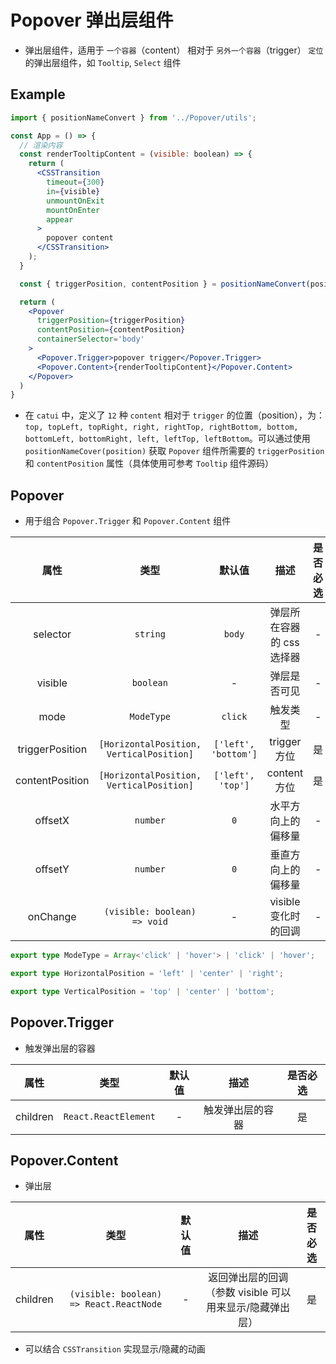 # Popover 弹出层组件

- 弹出层组件，适用于 `一个容器`（content） 相对于 `另外一个容器`（trigger） `定位` 的弹出层组件，如 `Tooltip`, `Select` 组件

## Example

```jsx
import { positionNameConvert } from '../Popover/utils';

const App = () => {
  // 渲染内容
  const renderTooltipContent = (visible: boolean) => {
    return (
      <CSSTransition
        timeout={300}
        in={visible}
        unmountOnExit
        mountOnEnter
        appear
      >
        popover content
      </CSSTransition>
    );
  }

  const { triggerPosition, contentPosition } = positionNameConvert(position);

  return (
    <Popover
      triggerPosition={triggerPosition}
      contentPosition={contentPosition}
      containerSelector='body'
    >
      <Popover.Trigger>popover trigger</Popover.Trigger>
      <Popover.Content>{renderTooltipContent}</Popover.Content>
    </Popover>
  )
}

```

- 在 `catui` 中，定义了 `12` 种 `content` 相对于 `trigger` 的位置（position），为：`top, topLeft, topRight, right, rightTop, rightBottom, bottom, bottomLeft, bottomRight, left, leftTop, leftBottom`。可以通过使用 `positionNameCover(position)` 获取 `Popover` 组件所需要的 `triggerPosition` 和 `contentPosition` 属性（具体使用可参考 `Tooltip` 组件源码）



## Popover

- 用于组合 `Popover.Trigger` 和 `Popover.Content` 组件

|      属性       |                   类型                   |        默认值        |           描述            | 是否必选 |
| :-------------: | :--------------------------------------: | :------------------: | :-----------------------: | :------: |
|    selector     |                 `string`                 |        `body`        | 弹层所在容器的 css 选择器 |    -     |
|     visible     |                `boolean`                 |          -           |       弹层是否可见        |    -     |
|      mode       |                `ModeType`                |       `click`        |         触发类型          |    -     |
| triggerPosition | `[HorizontalPosition, VerticalPosition]` | `['left', 'bottom']` |       trigger 方位        |    是    |
| contentPosition | `[HorizontalPosition, VerticalPosition]` |  `['left', 'top']`   |       content 方位        |    是    |
|     offsetX     |                 `number`                 |         `0`          |    水平方向上的偏移量     |    -     |
|     offsetY     |                 `number`                 |         `0`          |    垂直方向上的偏移量     |    -     |
|    onChange     |       `(visible: boolean) => void`       |          -           |   visible 变化时的回调    |    -     |

```typescript
export type ModeType = Array<'click' | 'hover'> | 'click' | 'hover';

export type HorizontalPosition = 'left' | 'center' | 'right';

export type VerticalPosition = 'top' | 'center' | 'bottom';
```

## Popover.Trigger

- 触发弹出层的容器


|   属性   |         类型         | 默认值 |       描述       | 是否必选 |
| :------: | :------------------: | :----: | :--------------: | :------: |
| children | `React.ReactElement` |   -    | 触发弹出层的容器 |    是    |

## Popover.Content

- 弹出层

|   属性   |                  类型                   | 默认值 |                           描述                           | 是否必选 |
| :------: | :-------------------------------------: | :----: | :------------------------------------------------------: | :------: |
| children | `(visible: boolean) => React.ReactNode` |   -    | 返回弹出层的回调（参数 visible 可以用来显示/隐藏弹出层） |    是    |

- 可以结合 `CSSTransition` 实现显示/隐藏的动画
